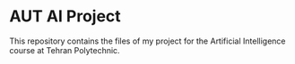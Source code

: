 # AUT AI Project

This repository contains the files of my project for the Artificial Intelligence course at Tehran Polytechnic.
